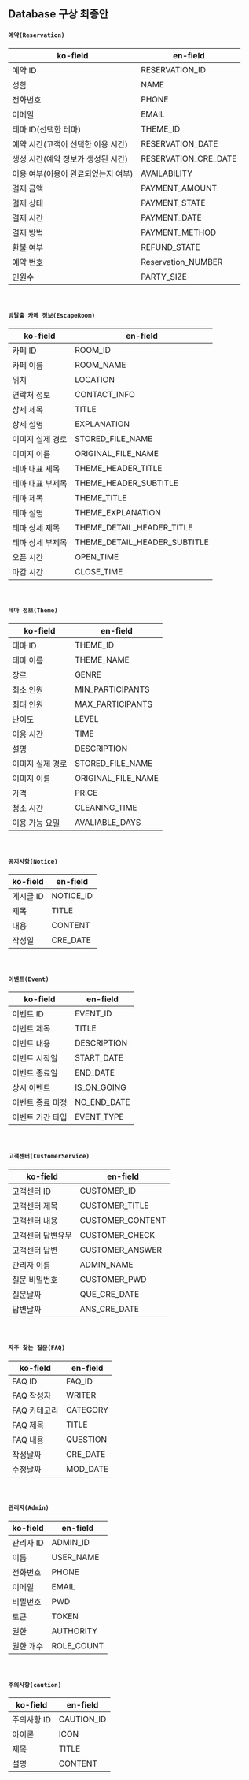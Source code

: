 ## Database 구상 최종안

#### `예약(Reservation)`

| ko-field                            | en-field             |
| ----------------------------------- | -------------------- |
| 예약 ID                             | RESERVATION_ID       |
| 성함                                | NAME                 |
| 전화번호                            | PHONE                |
| 이메일                              | EMAIL                |
| 테마 ID(선택한 테마)                | THEME_ID             |
| 예약 시간(고객이 선택한 이용 시간)  | RESERVATION_DATE     |
| 생성 시간(예약 정보가 생성된 시간)  | RESERVATION_CRE_DATE |
| 이용 여부(이용이 완료되었는지 여부) | AVAILABILITY         |
| 결제 금액                           | PAYMENT_AMOUNT       |
| 결제 상태                           | PAYMENT_STATE        |
| 결제 시간                           | PAYMENT_DATE         |
| 결제 방법                           | PAYMENT_METHOD       |
| 환불 여부                           | REFUND_STATE         |
| 예약 번호                           | Reservation_NUMBER   |
| 인원수                              | PARTY_SIZE           |

<br />

#### `방탈출 카페 정보(EscapeRoom)`

| ko-field         | en-field                     |
| ---------------- | ---------------------------- |
| 카페 ID          | ROOM_ID                      |
| 카페 이름        | ROOM_NAME                    |
| 위치             | LOCATION                     |
| 연락처 정보      | CONTACT_INFO                 |
| 상세 제목        | TITLE                        |
| 상세 설명        | EXPLANATION                  |
| 이미지 실제 경로 | STORED_FILE_NAME             |
| 이미지 이름      | ORIGINAL_FILE_NAME           |
| 테마 대표 제목   | THEME_HEADER_TITLE           |
| 테마 대표 부제목 | THEME_HEADER_SUBTITLE        |
| 테마 제목        | THEME_TITLE                  |
| 테마 설명        | THEME_EXPLANATION            |
| 테마 상세 제목   | THEME_DETAIL_HEADER_TITLE    |
| 테마 상세 부제목 | THEME_DETAIL_HEADER_SUBTITLE |
| 오픈 시간        | OPEN_TIME                    |
| 마감 시간        | CLOSE_TIME                   |

<br />

#### `테마 정보(Theme)`

| ko-field         | en-field           |
| ---------------- | ------------------ |
| 테마 ID          | THEME_ID           |
| 테마 이름        | THEME_NAME         |
| 장르             | GENRE              |
| 최소 인원        | MIN_PARTICIPANTS   |
| 최대 인원        | MAX_PARTICIPANTS   |
| 난이도           | LEVEL              |
| 이용 시간        | TIME               |
| 설명             | DESCRIPTION        |
| 이미지 실제 경로 | STORED_FILE_NAME   |
| 이미지 이름      | ORIGINAL_FILE_NAME |
| 가격             | PRICE              |
| 청소 시간        | CLEANING_TIME      |
| 이용 가능 요일   | AVALIABLE_DAYS     |

<br />

#### `공지사항(Notice)`

| ko-field  | en-field  |
| --------- | --------- |
| 게시글 ID | NOTICE_ID |
| 제목      | TITLE     |
| 내용      | CONTENT   |
| 작성일    | CRE_DATE  |

<br />

#### `이벤트(Event)`

| ko-field         | en-field    |
| ---------------- | ----------- |
| 이벤트 ID        | EVENT_ID    |
| 이벤트 제목      | TITLE       |
| 이벤트 내용      | DESCRIPTION |
| 이벤트 시작일    | START_DATE  |
| 이벤트 종료일    | END_DATE    |
| 상시 이벤트      | IS_ON_GOING |
| 이벤트 종료 미정 | NO_END_DATE |
| 이벤트 기간 타입 | EVENT_TYPE  |

<br />

#### `고객센터(CustomerService)`

| ko-field          | en-field         |
| ----------------- | ---------------- |
| 고객센터 ID       | CUSTOMER_ID      |
| 고객센터 제목     | CUSTOMER_TITLE   |
| 고객센터 내용     | CUSTOMER_CONTENT |
| 고객센터 답변유무 | CUSTOMER_CHECK   |
| 고객센터 답변     | CUSTOMER_ANSWER  |
| 관리자 이름       | ADMIN_NAME       |
| 질문 비밀번호     | CUSTOMER_PWD     |
| 질문날짜          | QUE_CRE_DATE     |
| 답변날짜          | ANS_CRE_DATE     |

<br />

#### `자주 찾는 질문(FAQ)`

| ko-field     | en-field |
| ------------ | -------- |
| FAQ ID       | FAQ_ID   |
| FAQ 작성자   | WRITER   |
| FAQ 카테고리 | CATEGORY |
| FAQ 제목     | TITLE    |
| FAQ 내용     | QUESTION |
| 작성날짜     | CRE_DATE |
| 수정날짜     | MOD_DATE |

<br />

#### `관리자(Admin)`

| ko-field  | en-field   |
| --------- | ---------- |
| 관리자 ID | ADMIN_ID   |
| 이름      | USER_NAME  |
| 전화번호  | PHONE      |
| 이메일    | EMAIL      |
| 비밀번호  | PWD        |
| 토큰      | TOKEN      |
| 권한      | AUTHORITY  |
| 권한 개수 | ROLE_COUNT |

<br />

#### `주의사항(caution)`

| ko-field    | en-field   |
| ----------- | ---------- |
| 주의사항 ID | CAUTION_ID |
| 아이콘      | ICON       |
| 제목        | TITLE      |
| 설명        | CONTENT    |
